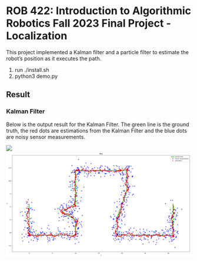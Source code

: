 # ROB 422: Introduction to Algorithmic Robotics Fall 2023 Final Project - Localization

This project implemented a Kalman filter and a particle filter to estimate the robot’s position as it executes the path.

1. run ./install.sh
2. python3 demo.py

## Result

### Kalman Filter

Below is the output result for the Kalman Filter. The green line is the ground truth, the red dots are estimations from the Kalman Filter and the blue dots are noisy sensor measurements.

![](https://github.com/relifeto18/ROB422_FinalProj_Localization/blob/master/figs/Kalman%20Filter.gif)
![](https://github.com/relifeto18/ROB422_FinalProj_Localization/blob/master/figs/map.png)

